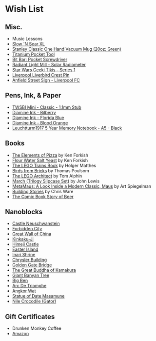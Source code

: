 # Wish List

## Misc.
* Music Lessons
* [Slow 'N Sear XL](https://abcbarbecue.com/product/slow-n-sear-xl/)
* [Stanley Classic One Hand Vacuum Mug (20oz; Green)](http://a.co/iLyU42U)
* [Titanium Pocket Tool](https://bigidesign.com/collections/pocket-tools/products/titanium-pocket-tool)
* [Bit Bar: Pocket Screwdriver](https://bigidesign.com/collections/pocket-tools/products/bit-bar?variant=37274054979)
* [Radiant Light Mill - Solar Radiometer](http://www.thinkgeek.com/product/jjrm/?cpg=edm_101106875)
* [Star Wars Geeki Tikis - Series 1](http://www.thinkgeek.com/product/irvt/)
* [Liverpool Liverbird Crest Pin](http://a.co/c81lv4s)
* [Anfield Street Sign - Liverpool FC](http://a.co/66FpduP)

## Pens, Ink, & Paper
* [TWSBI Mini - Classic - 1.1mm Stub](https://www.gouletpens.com/twsbi-mini-fountain-pen-classic-stub/p/TW-M7443310)
* [Diamine Ink - Bilberry](http://www.jetpens.com/Diamine-Fountain-Pen-Ink-80-ml-Bilberry-Blue/pd/8770)
* [Diamine Ink - Florida Blue](http://www.jetpens.com/Diamine-Fountain-Pen-Ink-80-ml-Florida-Blue/pd/7757)
* [Diamine Ink - Blood Orange](https://www.jetpens.com/Diamine-Blood-Orange-Ink-150th-Anniversary-40-ml-Bottle/pd/21315)
* [Leuchtturm1917 5 Year Memory Notebook - A5 - Black](https://www.gouletpens.com/leuchtturm1917-some-lines-a-day-5-year-memory-notebook-a5-black/p/LT-343552)

## Books
* [The Elements of Pizza](http://a.co/ffp59kb) by Ken Forkish
* [Flour Water Salt Yeast](http://a.co/1BA3DfE) by Ken Forkish
* [The LEGO Trains Book](http://a.co/4Xr1xKZ) by Holger Matthes
* [Birds from Bricks](http://a.co/ev6C25w) by Thomas Poulsom
* [The LEGO Architect](http://a.co/ccSp0e3) by Tom Alphin
* [March (Trilogy Slipcase Set)](http://a.co/hM27i8d) by John Lewis
* [MetaMaus: A Look Inside a Modern Classic, Maus](http://a.co/9fPPbio) by Art Spiegelman
* [Building Stories](http://amzn.com/0375424334) by Chris Ware
* [The Comic Book Story of Beer](http://a.co/goBCn4w)

## Nanoblocks
* [Castle Neuschwanstein](http://a.co/dgV4rD6)
* [Forbidden City](http://a.co/eQk5HpZ)
* [Great Wall of China](http://a.co/bv3FoAT)
* [Kinkaku-Ji](http://a.co/guiSqdX)
* [Himeji Castle](http://a.co/fq5X2nK)
* [Easter Island](http://a.co/9R4Jh9l)
* [Inari Shrine](http://a.co/hZ7rwGj)
* [Chrysler Building](http://a.co/2W5WkhC)
* [Golden Gate Bridge](http://a.co/hKboqby)
* [The Great Buddha of Kamakura](http://a.co/eGzEpUK)
* [Giant Banyan Tree](http://a.co/2Tc1BpH)
* [Big Ben](http://a.co/0RBngd4)
* [Arc De Triomphe](http://a.co/dfVY5z3)
* [Angkor Wat](http://a.co/bYbv35w)
* [Statue of Date Masamune](http://a.co/4RVlBBV)
* [Nile Crocodile (Gator)](http://a.co/1KkcEc5)

## Gift Certificates
* Drunken Monkey Coffee
* [Amazon](http://www.amazon.com/gp/product/B00067L6TQ/ref=topnav_giftcert_gw)
